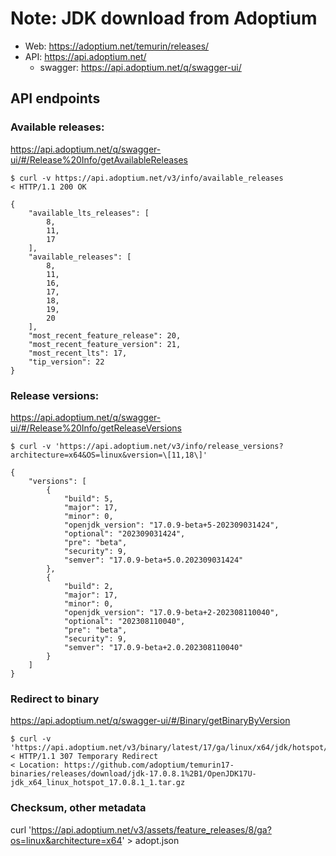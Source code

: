 # Note: JDK download from Adoptium

* Web: https://adoptium.net/temurin/releases/
* API: https://api.adoptium.net/
  * swagger: https://api.adoptium.net/q/swagger-ui/


## API endpoints

### Available releases:

https://api.adoptium.net/q/swagger-ui/#/Release%20Info/getAvailableReleases

```
$ curl -v https://api.adoptium.net/v3/info/available_releases
< HTTP/1.1 200 OK

{
    "available_lts_releases": [
        8,
        11,
        17
    ],
    "available_releases": [
        8,
        11,
        16,
        17,
        18,
        19,
        20
    ],
    "most_recent_feature_release": 20,
    "most_recent_feature_version": 21,
    "most_recent_lts": 17,
    "tip_version": 22
}
```

### Release versions:

https://api.adoptium.net/q/swagger-ui/#/Release%20Info/getReleaseVersions

```
$ curl -v 'https://api.adoptium.net/v3/info/release_versions?architecture=x64&OS=linux&version=\[11,18\]'

{
    "versions": [
        {
            "build": 5,
            "major": 17,
            "minor": 0,
            "openjdk_version": "17.0.9-beta+5-202309031424",
            "optional": "202309031424",
            "pre": "beta",
            "security": 9,
            "semver": "17.0.9-beta+5.0.202309031424"
        },
        {
            "build": 2,
            "major": 17,
            "minor": 0,
            "openjdk_version": "17.0.9-beta+2-202308110040",
            "optional": "202308110040",
            "pre": "beta",
            "security": 9,
            "semver": "17.0.9-beta+2.0.202308110040"
        }
    ]
}
```

### Redirect to binary

https://api.adoptium.net/q/swagger-ui/#/Binary/getBinaryByVersion

```
$ curl -v 'https://api.adoptium.net/v3/binary/latest/17/ga/linux/x64/jdk/hotspot/normal/eclipse'
< HTTP/1.1 307 Temporary Redirect
< Location: https://github.com/adoptium/temurin17-binaries/releases/download/jdk-17.0.8.1%2B1/OpenJDK17U-jdk_x64_linux_hotspot_17.0.8.1_1.tar.gz
```


### Checksum, other metadata

curl 'https://api.adoptium.net/v3/assets/feature_releases/8/ga?os=linux&architecture=x64' > adopt.json
